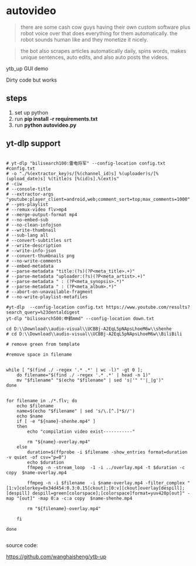 # autovideo



>there are some cash cow guys having their own custom software plus robot voice over that does everything for them automatically. the robot sounds human like and they monetize it nicely.

>the bot also scrapes articles automatically daily, spins words, makes unique sentences, auto edits, and also auto posts the videos.

ytb_up GUI demo 

Dirty code but works


## steps

1. set up python 
2. run **pip install -r requirements.txt**
3. run **python  autovideo.py**



## yt-dlp support

```

# yt-dlp "bilisearch100:雷电将军" --config-location config.txt
#config.txt
# -o "./%(extractor_key)s/[%(channel_id)s] %(uploader)s/[%(upload_date)s] %(title)s [%(id)s].%(ext)s"
# -ciw
# --console-title
# --extractor-args "youtube:player_client=android,web;comment_sort=top;max_comments=1000"
# --yes-playlist
# --remux-video flv>mp4
# --merge-output-format mp4
# --no-embed-sub
# --no-clean-infojson
# --write-thumbnail
# --sub-lang all
# --convert-subtitles srt
# --write-description
# --write-info-json
# --convert-thumbnails png
# --no-write-comments
# --embed-metadata
# --parse-metadata "title:(?s)(?P<meta_title>.+)"
# --parse-metadata "uploader:(?s)(?P<meta_artist>.+)"
# --parse-metadata " : (?P<meta_synopsis>.*)"
# --parse-metadata " : (?P<meta_album>.*)"
# --abort-on-unavailable-fragment
# --no-write-playlist-metafiles
```


```
#yt-dlp  --config-location config.txt https://www.youtube.com/results?search_query=%23dentaldigest
yt-dlp "bilisearch500:申鹤mmd" --config-location down.txt 

cd D:\\Download\\audio-visual\\UCBBj-A2EqL5pNApsLhoeM6w\\shenhe
# cd D:\\Download\\audio-visual\\UCBBj-A2EqL5pNApsLhoeM6w\\BiliBili

# remove green from template

#remove space in filename


while [ "$(find ./ -regex '.* .*' | wc -l)" -gt 0 ];
    do filename="$(find ./ -regex '.* .*' | head -n 1)"
    mv "$filename" "$(echo "$filename" | sed 's|'" "'|_|g')"
done


for filename in ./*.flv; do   
    echo $filename
    name=$(echo "$filename" | sed 's/\.[^.]*$//')
    echo $name
    if [ -e "${name}-shenhe.mp4" ]
    then
        echo "compilation video exist-----------"

        rm "${name}-overlay.mp4"   
    else
        duration=$(ffprobe -i $filename -show_entries format=duration -v quiet -of csv="p=0")
        echo $duration
        ffmpeg -n -stream_loop  -1 -i ../overlay.mp4 -t $duration -c copy  $name-overlay.mp4

        ffmpeg -n -i $filename  -i $name-overlay.mp4 -filter_complex "[1:v]colorkey=0x34d454:0.3:0.15[ckout];[0:v][ckout]overlay[despill];[despill] despill=green[colorspace];[colorspace]format=yuv420p[out]" -map "[out]" -map 0:a -c:a copy  $name-shenhe.mp4

        rm "${filename}-overlay.mp4"   

    fi      

done


```
source code:

https://github.com/wanghaisheng/ytb-up

